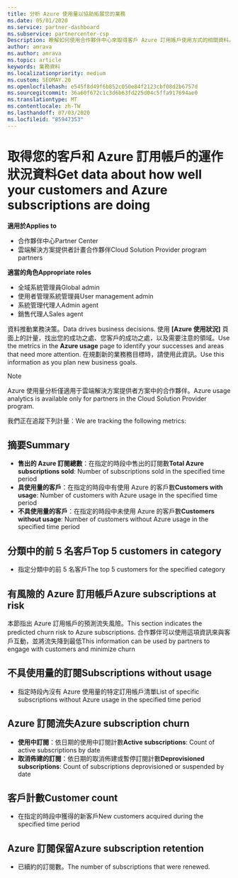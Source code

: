 ```yaml
---
title: 分析 Azure 使用量以協助拓展您的業務
ms.date: 05/01/2020
ms.service: partner-dashboard
ms.subservice: partnercenter-csp
Description: 瞭解如何使用合作夥伴中心來取得客戶 Azure 訂用帳戶使用方式的相關資料。
author: amrava
ms.author: amrava
ms.topic: article
keywords: 業務資料
ms.localizationpriority: medium
ms.custom: SEOMAY.20
ms.openlocfilehash: e545f8d49f6b852c050e84f2123cbf08d2b6757d
ms.sourcegitcommit: 36a60f672c1c3d6b63fd225d04c5ffa917694ae0
ms.translationtype: MT
ms.contentlocale: zh-TW
ms.lasthandoff: 07/03/2020
ms.locfileid: "85947353"
---
```

# <a name="get-data-about-how-well-your-customers-and-azure-subscriptions-are-doing"></a><span data-ttu-id="37817-104">取得您的客戶和 Azure 訂用帳戶的運作狀況資料</span><span class="sxs-lookup"><span data-stu-id="37817-104">Get data about how well your customers and Azure subscriptions are doing</span></span>

<span data-ttu-id="37817-105">**適用於**</span><span class="sxs-lookup"><span data-stu-id="37817-105">**Applies to**</span></span>

- <span data-ttu-id="37817-106">合作夥伴中心</span><span class="sxs-lookup"><span data-stu-id="37817-106">Partner Center</span></span>
- <span data-ttu-id="37817-107">雲端解決方案提供者計畫合作夥伴</span><span class="sxs-lookup"><span data-stu-id="37817-107">Cloud Solution Provider program partners</span></span>

<span data-ttu-id="37817-108">**適當的角色**</span><span class="sxs-lookup"><span data-stu-id="37817-108">**Appropriate roles**</span></span>

- <span data-ttu-id="37817-109">全域系統管理員</span><span class="sxs-lookup"><span data-stu-id="37817-109">Global admin</span></span>
- <span data-ttu-id="37817-110">使用者管理系統管理員</span><span class="sxs-lookup"><span data-stu-id="37817-110">User management admin</span></span>
- <span data-ttu-id="37817-111">系統管理代理人</span><span class="sxs-lookup"><span data-stu-id="37817-111">Admin agent</span></span>
- <span data-ttu-id="37817-112">銷售代理人</span><span class="sxs-lookup"><span data-stu-id="37817-112">Sales agent</span></span>

<span data-ttu-id="37817-113">資料推動業務決策。</span><span class="sxs-lookup"><span data-stu-id="37817-113">Data drives business decisions.</span></span> <span data-ttu-id="37817-114">使用 **\[Azure 使用狀況\]** 頁面上的計量，找出您的成功之處、您客戶的成功之處，以及需要注意的領域。</span><span class="sxs-lookup"><span data-stu-id="37817-114">Use the metrics in the **Azure usage** page to identify your successes and areas that need more attention.</span></span> <span data-ttu-id="37817-115">在規劃新的業務務目標時，請使用此資訊。</span><span class="sxs-lookup"><span data-stu-id="37817-115">Use this information as you plan new business goals.</span></span>

> [!NOTE]
> <span data-ttu-id="37817-116">Azure 使用量分析僅適用于雲端解決方案提供者方案中的合作夥伴。</span><span class="sxs-lookup"><span data-stu-id="37817-116">Azure usage analytics is available only for partners in the Cloud Solution Provider program.</span></span>

<span data-ttu-id="37817-117">我們正在追蹤下列計量︰</span><span class="sxs-lookup"><span data-stu-id="37817-117">We are tracking the following metrics:</span></span>

## <a name="summary"></a><span data-ttu-id="37817-118">摘要</span><span class="sxs-lookup"><span data-stu-id="37817-118">Summary</span></span>

- <span data-ttu-id="37817-119">**售出的 Azure 訂閱總數**：在指定的時段中售出的訂閱數</span><span class="sxs-lookup"><span data-stu-id="37817-119">**Total Azure subscriptions sold**: Number of subscriptions sold in the specified time period</span></span>  
- <span data-ttu-id="37817-120">**具使用量的客戶**：在指定的時段中有使用 Azure 的客戶數</span><span class="sxs-lookup"><span data-stu-id="37817-120">**Customers with usage**: Number of customers with Azure usage in the specified time period</span></span>  
- <span data-ttu-id="37817-121">**不具使用量的客戶**：在指定的時段中未使用 Azure 的客戶數</span><span class="sxs-lookup"><span data-stu-id="37817-121">**Customers without usage**: Number of customers without Azure usage in the specified time period</span></span>  

## <a name="top-5-customers-in-category"></a><span data-ttu-id="37817-122">分類中的前 5 名客戶</span><span class="sxs-lookup"><span data-stu-id="37817-122">Top 5 customers in category</span></span>

- <span data-ttu-id="37817-123">指定分類中的前 5 名客戶</span><span class="sxs-lookup"><span data-stu-id="37817-123">The top 5 customers for the specified category</span></span>  

## <a name="azure-subscriptions-at-risk"></a><span data-ttu-id="37817-124">有風險的 Azure 訂用帳戶</span><span class="sxs-lookup"><span data-stu-id="37817-124">Azure subscriptions at risk</span></span>

<span data-ttu-id="37817-125">本節指出 Azure 訂用帳戶的預測流失風險。</span><span class="sxs-lookup"><span data-stu-id="37817-125">This section indicates the predicted churn risk to Azure subscriptions.</span></span> <span data-ttu-id="37817-126">合作夥伴可以使用這項資訊來與客戶互動，並將流失降到最低</span><span class="sxs-lookup"><span data-stu-id="37817-126">This information can be used by partners to engage with customers and minimize churn</span></span>

## <a name="subscriptions-without-usage"></a><span data-ttu-id="37817-127">不具使用量的訂閱</span><span class="sxs-lookup"><span data-stu-id="37817-127">Subscriptions without usage</span></span>

- <span data-ttu-id="37817-128">指定時段內沒有 Azure 使用量的特定訂用帳戶清單</span><span class="sxs-lookup"><span data-stu-id="37817-128">List of specific subscriptions without Azure usage in the specified time period</span></span>  

## <a name="azure-subscription-churn"></a><span data-ttu-id="37817-129">Azure 訂閱流失</span><span class="sxs-lookup"><span data-stu-id="37817-129">Azure subscription churn</span></span>

- <span data-ttu-id="37817-130">**使用中訂閱**：依日期的使用中訂閱計數</span><span class="sxs-lookup"><span data-stu-id="37817-130">**Active subscriptions**: Count of active subscriptions by date</span></span>  
- <span data-ttu-id="37817-131">**取消佈建的訂閱**：依日期的取消佈建或暫停訂閱計數</span><span class="sxs-lookup"><span data-stu-id="37817-131">**Deprovisioned subscriptions**: Count of subscriptions deprovisioned or suspended by date</span></span>  

## <a name="customer-count"></a><span data-ttu-id="37817-132">客戶計數</span><span class="sxs-lookup"><span data-stu-id="37817-132">Customer count</span></span>

- <span data-ttu-id="37817-133">在指定的時段中獲得的新客戶</span><span class="sxs-lookup"><span data-stu-id="37817-133">New customers acquired during the specified time period</span></span>  

## <a name="azure-subscription-retention"></a><span data-ttu-id="37817-134">Azure 訂閱保留</span><span class="sxs-lookup"><span data-stu-id="37817-134">Azure subscription retention</span></span>

- <span data-ttu-id="37817-135">已續約的訂閱數。</span><span class="sxs-lookup"><span data-stu-id="37817-135">The number of subscriptions that were renewed.</span></span>
